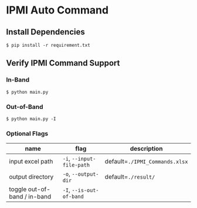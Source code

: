 # IPMI Auto Command
## Install Dependencies
```shell
$ pip install -r requirement.txt
```

## Verify IPMI Command Support
### In-Band
```shell
$ python main.py
```

### Out-of-Band
```shell
$ python main.py -I
```

### Optional Flags
| name | flag | description |
| - | - | - |
| input excel path | `-i`, `--input-file-path` | default=`./IPMI_Commands.xlsx` |
| output directory | `-o`, `--output-dir` | default=`./result/` |
| toggle out-of-band / in-band | `-I`, `--is-out-of-band` |  |